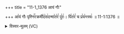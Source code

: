 +++
title = "11-1_1376 आयं गौः"

+++
आ꣡यं गौः पृश्नि꣢꣯रक्रमी꣣द꣡स꣢दन्मा꣣त꣡रं꣢ पु꣣रः꣢। पि꣣त꣡रं꣢ च प्र꣣य꣡न्त्स्वः꣢ ॥ 11-1:1376 ॥

<details><summary>विस्वर-मूलम् (VC)</summary>

आयं गौः पृश्निरक्रमीदसदन्मातरं पुरः । पितरं च प्रयन्त्स्वः ॥१३७६॥
</details>